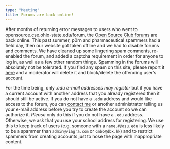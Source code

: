 ```yaml
---
type: "Meeting"
title: Forums are back online!
---
```

After months of returning error messages to users who went to
opensource.cse.ohio-state.edu/forum, the [Open Source Club forums](http://opensource.cse.ohio-state.edu/forum "Click here to enter our forums")
are back online. This past summer, p0rn and pharmaceutical spammers had a
field day, then our website got taken offline and we had to disable forums and
comments. We have cleaned up some lingering spam comments, re-enabled the forum,
and added a captcha requirement in order for anyone to log in, as well as a few
other random things. Spamming in the forums will absolutely not be tolerated. If
you find any spam on this site, please report it [here](http://opensource.cse.ohio-state.edu/forum/21)
and a moderator will delete it and block/delete the offending user's account.

For the time being, only *.edu e-mail addresses may register* but if you have a
current account with another address that you already registered then it should
still be active. If you do not have a `.edu` address and would like access to
the forum, you can [contact me](http://opensource.cse.ohio-state.edu/contact "Contact us")
or another administrator telling us your e-mail address before you try to create
the account so we can authorize it. *Please* only do this if you do not have a
`.edu` address. Otherwise, we ask that you use your school address for
registering. We use this to keep track of users (e.g. someone with a
`name.#@osu.edu` is less likely to be a spammer than `admin@viagra.com` or
`cmbb@dbx.hk`) and to restrict spammers from creating accounts just to hose
the page with inappropriate content.
